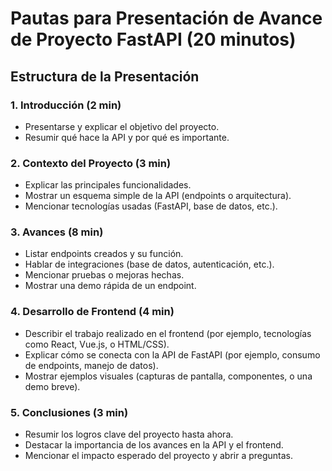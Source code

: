 # Pautas para Presentación de Avance de Proyecto FastAPI (20 minutos)

## Estructura de la Presentación

### 1. Introducción (2 min)
- Presentarse y explicar el objetivo del proyecto.
- Resumir qué hace la API y por qué es importante.

### 2. Contexto del Proyecto (3 min)
- Explicar las principales funcionalidades.
- Mostrar un esquema simple de la API (endpoints o arquitectura).
- Mencionar tecnologías usadas (FastAPI, base de datos, etc.).

### 3. Avances (8 min)
- Listar endpoints creados y su función.
- Hablar de integraciones (base de datos, autenticación, etc.).
- Mencionar pruebas o mejoras hechas.
- Mostrar una demo rápida de un endpoint.

### 4. Desarrollo de Frontend (4 min)
- Describir el trabajo realizado en el frontend (por ejemplo, tecnologías como React, Vue.js, o HTML/CSS).
- Explicar cómo se conecta con la API de FastAPI (por ejemplo, consumo de endpoints, manejo de datos).
- Mostrar ejemplos visuales (capturas de pantalla, componentes, o una demo breve).

### 5. Conclusiones (3 min)
- Resumir los logros clave del proyecto hasta ahora.
- Destacar la importancia de los avances en la API y el frontend.
- Mencionar el impacto esperado del proyecto y abrir a preguntas.

